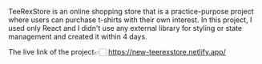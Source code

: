 TeeRexStore is an online shopping store that is a practice-purpose project where users can purchase t-shirts with their own interest. In this project, I used only React and I didn't use any external library for styling or state management and created it within 4 days.

The live link of the project👉🏻  https://new-teerexstore.netlify.app/
